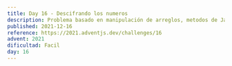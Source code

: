 ```yaml
---
title: Day 16 - Descifrando los numeros
description: Problema basado en manipulación de arreglos, metodos de Javascript y hashmaps
published: 2021-12-16
reference: https://2021.adventjs.dev/challenges/16
advent: 2021
dificultad: Facil
day: 16
---
```

